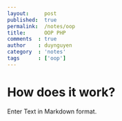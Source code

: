 ```yaml
---
layout:     post
published:  true
permalink:  /notes/oop
title: 		OOP PHP
comments  : true
author    : duynguyen
category  : 'notes'
tags      : ['oop']
---
```


# How does it work?

Enter Text in Markdown format.